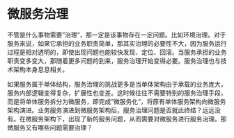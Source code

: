 # 微服务治理

不管是什么事物需要”治理“，那一定是该事物存在一定问题。比如环境治理。对于服务来说，如果它承担的业务职责简单，那其实治理的必要性不大，因为服务运行过程是相对透明的，即使出现问题也能较快发现、定位、回滚。当服务承担的业务职责变多变大，那随着更多问题的到来，服务治理开始变得必要。服务治理也与技术架构本身息息相关。

如果服务属于单体结构，服务治理的挑战更多是当单体架构由于承载的业务庞大，服务内部逻辑变得复杂，扩展性也变差。这时候往往不需要特别的服务治理手段，而是将单体服务拆分为微服务，即完成”微服务化“，将原有单体服务架构向微服务架构演进。业务服务演进到微服务架构后，服务治理问题是否就此终结？远远没有。在微服务架构下，出现了新的服务问题，从而需要对微服务进行服务治理。那微服务又有哪些问题需要治理？
